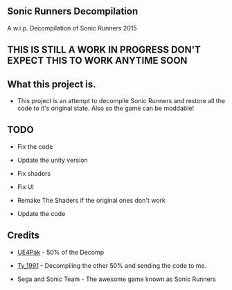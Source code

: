 ## Sonic Runners Decompilation
 

A w.i.p. Decompilation of Sonic Runners 2015

## THIS IS STILL A WORK IN PROGRESS DON'T EXPECT THIS TO WORK ANYTIME SOON

## What this project is.

- This project is an attempt to decompile Sonic Runners and restore all the code to it's original state. Also so the game can be moddable!

## TODO

- Fix the code

- Update the unity version

- Fix shaders

- Fix UI

- Remake The Shaders if the original ones don't work

- Update the code

## Credits

- [UE4Pak](https://twitter.com/UE4Pak) - 50% of the Decomp

- [Ty_1991](https://twitter.com/Ty_1991) - Decompiling the other 50% and sending the code to me.

- Sega and Sonic Team - The awesome game known as Sonic Runners

